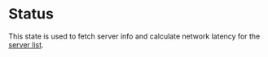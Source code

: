 # Status
This state is used to fetch server info and calculate network latency for the [server list](https://minecraft.wiki/w/Server_list).